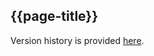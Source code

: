 ## {{page-title}}

Version history is provided [here](https://simplifier.net/guide/Wales-FHIR-Implementation-Guide-Version-History/Home/Version-History.page.md?version=current).